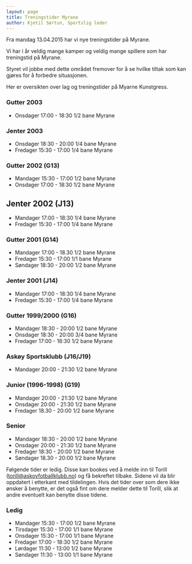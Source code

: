 ```yaml
---
layout: page
title: Treningstider Myrane
author: Kjetil Sørtun, Sportslig leder
---
```


Fra mandag 13.04.2015 har vi nye treningstider på Myrane. 

Vi har i år veldig mange kamper og veldig mange spillere som har treningstid på Myrane. 

Styret vil jobbe med dette området fremover for å se hvilke tiltak som kan gjøres for å forbedre situasjonen. 

Her er oversikten over lag og treningstider på Myarne Kunstgress.


### Gutter 2003
* Onsdager 17:00 - 18:30 1/2 bane Myrane

### Jenter 2003
* Onsdager 18:30 - 20:00 1/4 bane Myrane
* Fredager 15:30 - 17:00 1/4 bane Myrane

### Gutter 2002 (G13)
* Mandager 15:30 - 17:00 1/2 bane Myrane
* Onsdager 17:00 - 18:30 1/2 bane Myrane

## Jenter 2002 (J13)
* Mandager 17:00 - 18:30 1/4 bane Myrane
* Fredager 15:30 - 17:00 1/4 bane Myrane

### Gutter 2001 (G14)
* Mandager 17:00 - 18.30 1/2 bane Myrane
* Fredager 15:30 - 17:00 1/1 bane Myrane
* Søndager 18:30 - 20:00 1/2 bane Myrane

### Jenter 2001 (J14)
* Mandager 17:00 - 18:30 1/4 bane Myrane
* Fredager 15:30 - 17:00 1/4 bane Myrane

### Gutter 1999/2000 (G16)
* Mandager 18:30 - 20:00 1/2 bane Myrane
* Onsdager 18:30 - 20:00 3/4 bane Myrane
* Fredager 17:00 - 18:30 1/2 bane Myrane

### Askøy Sportsklubb (J16/J19)
* Mandager 20:00 - 21:30 1/2 bane Myrane

### Junior (1996-1998) (G19)
* Mandager 20:00 - 21:30 1/2 bane Myrane
* Onsdager 20:00 - 21:30 1/2 bane Myrane
* Fredager 18.30 - 20:00 1/2 bane Myrane

### Senior
* Mandager 18:30 - 20:00 1/2 bane Myrane
* Onsdager 20:00 - 21:30 1/2 bane Myrane
* Fredager 18:30 - 20:00 1/2 bane Myrane
* Søndager 18.30 - 20:00 1/2 bane Myrane

Følgende tider er ledig. Disse kan bookes ved å melde inn til Torill (torill@askoyfotballklubb.no) og få bekreftet tilbake. Sidene vil da blir oppdatert i etterkant med tildelingen.
Hvis det tider over som dere ikke ønsker å benytte, er det også fint om dere melder dette til Torill, slik at andre eventuelt kan benytte disse tidene.

### Ledig
* Mandager 15:30 - 17:00 1/2 bane Myrane
* Tirsdager 15:30 - 17:00 1/1 bane Myrane
* Onsdager 15:30 - 17:00 1/1 bane Myrane
* Fredager 17:00 - 18:30 1/2 bane Myrane
* Lørdager 11:30 - 13:00 1/2 bane Myrane
* Søndager 11:30 - 13:00 1/1 bane Myrane
